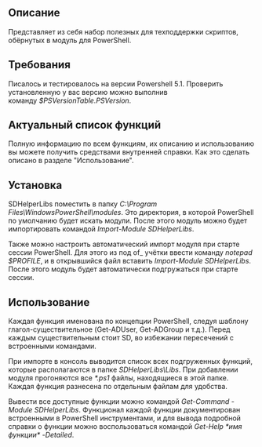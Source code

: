 ## Описание

Представляет из себя набор полезных для техподдержки скриптов, обёрнутых в модуль для PowerShell.

## Требования

Писалось и тестировалось на версии Powershell 5.1. Проверить установленную у вас версию можно выполнив команду *\$PSVersionTable.PSVersion*.

## Актуальный список функций

Полную информацию по всем функциям, их описанию и использованию вы можете получить средствами внутренней справки. Как это сделать описано в разделе "Использование".

## Установка

SDHelperLibs поместить в папку *C:\Program Files\WindowsPowerShell\modules*. Это директория, в которой PowerShell по умолчанию будет искать модули. После этого модуль можно будет импортировать командой *Import-Module SDHelperLibs*.

Также можно настроить автоматический импорт модуля при старте сессии PowerShell. Для этого из под of\_ учётки ввести команду *notepad \$PROFILE*, и в открывшийся файл вставить *Import-Module SDHelperLibs*. После этого модуль будет автоматически подгружаться при старте сессии.

## Использование

Каждая функция именована по концепции PowerShell, следуя шаблону глагол-существительное (Get-ADUser, Get-ADGroup и т.д.). Перед каждым существительным стоит SD, во избежании пересечений с встроенными командами.

При импорте в консоль выводится список всех подгруженных функций, которые располагаются в папке *SDHelperLibs\Libs*. При добавлении модуля прогоняются все *\*.ps1* файлы, находящиеся в этой папке. Каждая функция разнесена по отдельным файлам для удобства.

Вывести все доступные функции можно командой *Get-Command -Module SDHelperLibs*. Функционал каждой функции  документирован встроенными в PowerShell инструментами, и для вывода подробной справки о функции можно воспользоваться командой *Get-Help \*имя функции\* -Detailed*.